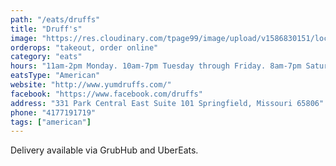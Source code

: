 ```yaml
---
path: "/eats/druffs"
title: "Druff's"
image: "https://res.cloudinary.com/tpage99/image/upload/v1586830151/local417eats/local417eatslogo.png"
orderops: "takeout, order online"
category: "eats"
hours: "11am-2pm Monday. 10am-7pm Tuesday through Friday. 8am-7pm Saturday and Sunday"
eatsType: "American"
website: "http://www.yumdruffs.com/"
facebook: "https://www.facebook.com/druffs"
address: "331 Park Central East Suite 101 Springfield, Missouri 65806"
phone: "4177191719"
tags: ["american"]
---
```


Delivery available via GrubHub and UberEats.
